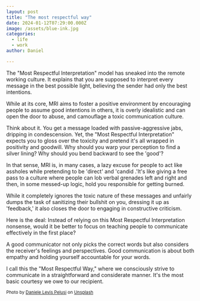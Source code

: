 ```yaml
---
layout: post
title: "The most respectful way"
date: 2024-01-12T07:29:00.000Z
image: /assets/blue-ink.jpg
categories:
  - life
  - work
author: Daniel

---
```

The "Most Respectful Interpretation" model has sneaked into the remote working culture. It explains that you are supposed to interpret every message in the best possible light, believing the sender had only the best intentions.  
  
While at its core, MRI aims to foster a positive environment by encouraging people to assume good intentions in others, it is overly idealistic and can open the door to abuse, and camouflage a toxic communication culture. <!--more-->

Think about it. You get a message loaded with passive-aggressive jabs, dripping in condescension. Yet, the "Most Respectful Interpretation" expects you to gloss over the toxicity and pretend it's all wrapped in positivity and goodwill. Why should you warp your perception to find a silver lining? Why should you bend backward to see the 'good'?

In that sense, MRI is, in many cases, a lazy excuse for people to act like assholes while pretending to be 'direct' and 'candid .'It's like giving a free pass to a culture where people can lob verbal grenades left and right and then, in some messed-up logic, hold you responsible for getting burned.

While it completely ignores the toxic nature of these messages and unfairly dumps the task of sanitizing their bullshit on you, dressing it up as 'feedback,' it also closes the door to engaging in constructive criticism.

Here is the deal: Instead of relying on this Most Respectful Interpretation nonsense, would it be better to focus on teaching people to communicate effectively in the first place?

A good communicator not only picks the correct words but also considers the receiver's feelings and perspectives. Good communication is about both empathy and holding yourself accountable for your words.

I call this the "Most Respectful Way," where we consciously strive to communicate in a straightforward and considerate manner. It's the most basic courtesy we owe to our recipient.

<sup>Photo by <a href="https://unsplash.com/@yogidan2012?utm_content=creditCopyText&utm_medium=referral&utm_source=unsplash">Daniele Levis Pelusi</a> on <a href="https://unsplash.com/photos/purple-and-white-abstract-painting-T20GYI9lkrs?utm_content=creditCopyText&utm_medium=referral&utm_source=unsplash">Unsplash</a>
</sup>  
